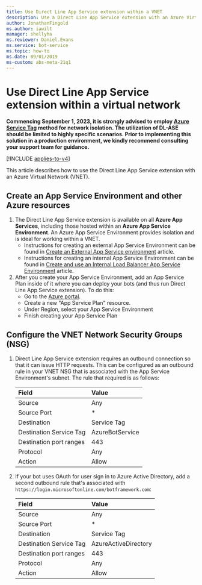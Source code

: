```yaml
---
title: Use Direct Line App Service extension within a VNET
description: Use a Direct Line App Service extension with an Azure Virtual Network. Create an environment and configure an outbound connection.
author: JonathanFingold
ms.author: iawilt
manager: shellyha
ms.reviewer: Daniel.Evans
ms.service: bot-service
ms.topic: how-to
ms.date: 09/01/2019
ms-custom: abs-meta-21q1 
---
```


# Use Direct Line App Service extension within a virtual network

**Commencing September 1, 2023, it is strongly advised to employ [Azure Service Tag](https://learn.microsoft.com/en-us/azure/virtual-network/service-tags-overview#available-service-tags) method for network isolation. The utilization of DL-ASE should be limited to highly specific scenarios. Prior to implementing this solution in a production environment, we kindly recommend consulting your support team for guidance.**

[!INCLUDE [applies-to-v4](includes/applies-to-v4-current.md)]

This article describes how to use the Direct Line App Service extension with an Azure Virtual Network (VNET).

## Create an App Service Environment and other Azure resources

1. The Direct Line App Service extension is available on all **Azure App Services**, including those hosted within an **Azure App Service Environment**. An Azure App Service Environment provides isolation and is ideal for working within a VNET.
    - Instructions for creating an external App Service Environment can be found in [Create an External App Service environment](/azure/app-service/environment/create-external-ase) article.
    - Instructions for creating an internal App Service Environment can be found in [Create and use an Internal Load Balancer App Service Environment](/azure/app-service/environment/create-ilb-ase) article.
1. After you create your App Service Environment, add an App Service Plan inside of it where you can deploy your bots (and thus run Direct Line App Service extension). To do this:
    - Go to the [Azure portal](https://portal.azure.com/).
    - Create a new "App Service Plan" resource.
    - Under Region, select your App Service Environment
    - Finish creating your App Service Plan

## Configure the VNET Network Security Groups (NSG)

1. Direct Line App Service extension requires an outbound connection so that it can issue HTTP requests. This can be configured as an outbound rule in your VNET NSG that is associated with the App Service Environment's subnet. The rule that required is as follows:

    | Field                   | Value           |
    |:------------------------|:----------------|
    | Source                  | Any             |
    | Source Port             | *               |
    | Destination             | Service Tag     |
    | Destination Service Tag | AzureBotService |
    | Destination port ranges | 443             |
    | Protocol                | Any             |
    | Action                  | Allow           |

1. If your bot uses OAuth for user sign in to Azure Active Directory, add a second outbound rule that's associated with `https://login.microsoftonline.com/botframework.com`:

    | Field                   | Value                |
    |:------------------------|:---------------------|
    | Source                  | Any                  |
    | Source Port             | *                    |
    | Destination             | Service Tag          |
    | Destination Service Tag | AzureActiveDirectory |
    | Destination port ranges | 443                  |
    | Protocol                | Any                  |
    | Action                  | Allow                |
